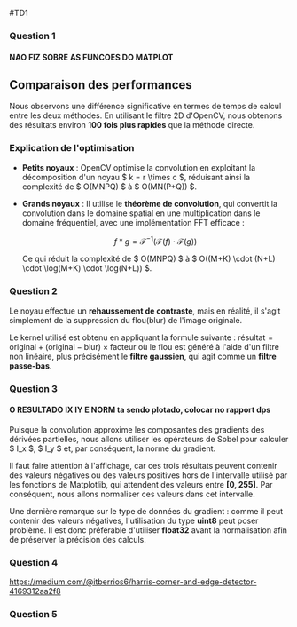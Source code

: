 #TD1
### Question 1

#### NAO FIZ SOBRE AS FUNCOES DO MATPLOT

## Comparaison des performances
Nous observons une différence significative en termes de temps de calcul entre les deux méthodes. En utilisant le filtre 2D d'OpenCV, nous obtenons des résultats environ **100 fois plus rapides** que la méthode directe.

### Explication de l'optimisation
- **Petits noyaux** : OpenCV optimise la convolution en exploitant la décomposition d'un noyau $ k = r \times c $, réduisant ainsi la complexité de $ O(MNPQ) $ à $ O(MN(P+Q)) $.
- **Grands noyaux** : Il utilise le **théorème de convolution**, qui convertit la convolution dans le domaine spatial en une multiplication dans le domaine fréquentiel, avec une implémentation FFT efficace :
  
  $$ f * g = \mathcal{F}^{-1}(\mathcal{F}(f) \cdot \mathcal{F}(g)) $$
  
  Ce qui réduit la complexité de $ O(MNPQ) $ à $ O((M+K) \cdot (N+L) \cdot \log(M+K) \cdot \log(N+L)) $.

### Question 2

Le noyau effectue un **rehaussement de contraste**, mais en réalité, il s'agit simplement de la suppression du flou(blur) de l'image originale.  

Le kernel utilisé est obtenu en appliquant la formule suivante :  $\text{résultat} = \text{original} + (\text{original} - \text{blur}) \times \text{facteur}$ où le flou est généré à l'aide d'un filtre non linéaire, plus précisément le **filtre gaussien**, qui agit comme un **filtre passe-bas**.

### Question 3

#### O RESULTADO IX IY E NORM ta sendo plotado, colocar no rapport dps

Puisque la convolution approxime les composantes des gradients des dérivées partielles, nous allons utiliser les opérateurs de Sobel pour calculer $ I_x $, $ I_y $ et, par conséquent, la norme du gradient.  

Il faut faire attention à l'affichage, car ces trois résultats peuvent contenir des valeurs négatives ou des valeurs positives hors de l'intervalle utilisé par les fonctions de Matplotlib, qui attendent des valeurs entre **[0, 255]**. Par conséquent, nous allons normaliser ces valeurs dans cet intervalle.  

Une dernière remarque sur le type de données du gradient : comme il peut contenir des valeurs négatives, l'utilisation du type **uint8** peut poser problème. Il est donc préférable d'utiliser **float32** avant la normalisation afin de préserver la précision des calculs.

### Question 4
https://medium.com/@itberrios6/harris-corner-and-edge-detector-4169312aa2f8

### Question 5